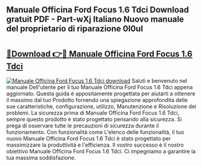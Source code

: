 ## Manuale Officina Ford Focus 1.6 Tdci Download gratuit PDF - Part-wXj Italiano Nuovo manuale del proprietario di riparazione 0l0uI

# <h2><a href="http://dfbgpv.blite.top/?on=Manuale+Officina+Ford+Focus+1.6+Tdci">🔗Download 👉🔴 Manuale Officina Ford Focus 1.6 Tdci</a></h2>

[![Manuale Officina Ford Focus 1.6 Tdci download](https://i.imgur.com/lujVjoI.png)](http://dfbgpv.blite.top/?on=Manuale+Officina+Ford+Focus+1.6+Tdci)
Saluti e benvenuto nel manuale Dell'utente per il tuo Manuale Officina Ford Focus 1.6 Tdci appena aggiornato. Questa guida è appositamente progettata per aiutarti a ottenere il massimo dal tuo Prodotto fornendo una spiegazione approfondita delle sue caratteristiche, configurazione, utilizzo, Manutenzione e Risoluzione dei problemi. La sicurezza prima di Manuale Officina Ford Focus 1.6 Tdci, sempre questo prodotto è stato progettato pensando alla sicurezza. Si prega di osservare tutte le precauzioni di sicurezza durante il funzionamento. Con funzionalità come L'elenco delle funzionalità, il tuo nuovo Manuale Officina Ford Focus 1.6 Tdci è stato progettato per massimizzare la produttività e l'efficienza. Il vostro successo è il nostro obiettivo Manuale Officina Ford Focus 1.6 Tdci. Ci impegniamo a garantire la tua massima soddisfazione.

